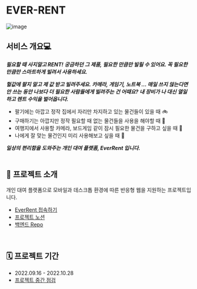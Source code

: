 # EVER-RENT
![image](https://user-images.githubusercontent.com/73919235/194849672-73dae025-5eee-4056-ac78-433b60fdc08e.png)


## 서비스 개요💻
***필요할 때 사지말고 RENT! 궁금하던 그 제품, 필요한 만큼만 빌릴 수 있어요. 꼭 필요한 만큼만 스마트하게 빌려서 사용하세요.***

***헐값에 팔지 말고 제 값 받고 빌려주세요. 카메라, 게임기, 노트북 … 매일 쓰지 않는다면 안 쓰는 동안 나보다 더 필요한 사람들에게 빌려주는 건 어때요? 내 장비가 나 대신 열일하고 렌트 수익을 벌어옵니다.*** 

- 팔기에는 아깝고 정작 집에서 자리만 차지하고 있는 물건들이 있을 때 🚲
- 구매하기는 아깝지만 정작 필요할 때 없는 물건들을 사용을 해야할 때 🔌
- 여행지에서 사용할 카메라, 보드게임 같이 잠시 필요한 물건을 구하고 싶을 때 👾
- 나에게 잘 맞는 물건인지 미리 사용해보고 싶을 때 🧑‍

***일상의 편리함을 도와주는 개인 대여 플랫폼, EverRent 입니다.***
<br><br>

## 📢 프로젝트 소개
개인 대여 플랫폼으로 모바일과 데스크톱 환경에 따른 반응형 웹을 지원하는 프로젝트입니다.
- [EverRent 접속하기](https://ever-rent.vercel.app/)
- [프로젝트 노션](https://www.notion.so/EVERRENT-4cfbf7de283d418da269c95af4cd2cd7)
- [백엔드 Repo](https://github.com/ever-rent/ever-rent-BE)
<br>

## 🗓 프로젝트 기간
- 2022.09.16 - 2022.10.28
- [프로젝트 중간 점검](https://www.miricanvas.com/v/11g8kn7)
<br>
